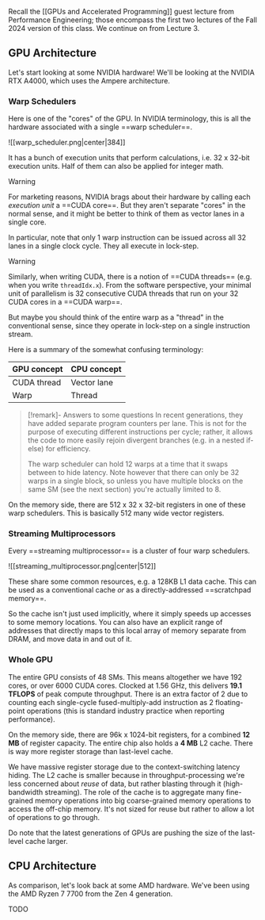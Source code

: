 Recall the [[GPUs and Accelerated Programming]] guest lecture from Performance Engineering; those encompass the first two lectures of the Fall 2024 version of this class. We continue on from Lecture 3.

## GPU Architecture

Let's start looking at some NVIDIA hardware! We'll be looking at the NVIDIA RTX A4000, which uses the Ampere architecture.

### Warp Schedulers

Here is one of the "cores" of the GPU. In NVIDIA terminology, this is all the hardware associated with a single ==warp scheduler==.

![[warp_scheduler.png|center|384]]

It has a bunch of execution units that perform calculations, i.e. 32 x 32-bit execution units. Half of them can also be applied for integer math.

> [!warning]
> For marketing reasons, NVIDIA brags about their hardware by calling each *execution unit* a ==CUDA core==. But they aren't separate "cores" in the normal sense, and it might be better to think of them as vector lanes in a single core.

In particular, note that only 1 warp instruction can be issued across all 32 lanes in a single clock cycle. They all execute in lock-step.

> [!warning]
> Similarly, when writing CUDA, there is a notion of ==CUDA threads== (e.g. when you write `threadIdx.x`). From the software perspective, your minimal unit of parallelism is 32 consecutive CUDA threads that run on your 32 CUDA cores in a ==CUDA warp==.
> 
> But maybe you should think of the entire warp as a "thread" in the conventional sense, since they operate in lock-step on a single instruction stream.

Here is a summary of the somewhat confusing terminology:

| **GPU concept** | **CPU concept** |
| --------------- | --------------- |
| CUDA thread     | Vector lane     |
| Warp            | Thread          |

> [!remark]- Answers to some questions
> In recent generations, they have added separate program counters per lane. This is not for the purpose of executing different instructions per cycle; rather, it allows the code to more easily rejoin divergent branches (e.g. in a nested if-else) for efficiency.
> 
> The warp scheduler can hold 12 warps at a time that it swaps between to hide latency. Note however that there can only be 32 warps in a single block, so unless you have multiple blocks on the same SM (see the next section) you're actually limited to 8. 

On the memory side, there are 512 x 32 x 32-bit registers in one of these warp schedulers. This is basically 512 many wide vector registers.

### Streaming Multiprocessors

Every ==streaming multiprocessor== is a cluster of four warp schedulers.

![[streaming_multiprocessor.png|center|512]]

These share some common resources, e.g. a 128KB L1 data cache. This can be used as a conventional cache *or* as a directly-addressed ==scratchpad memory==.

So the cache isn't just used implicitly, where it simply speeds up accesses to some memory locations. You can also have an explicit range of addresses that directly maps to this local array of memory separate from DRAM, and move data in and out of it.

### Whole GPU

The entire GPU consists of 48 SMs. This means altogether we have 192 cores, or over 6000 CUDA cores. Clocked at 1.56 GHz, this delivers **19.1 TFLOPS** of peak compute throughput. There is an extra factor of 2 due to counting each single-cycle fused-multiply-add instruction as 2 floating-point operations (this is standard industry practice when reporting performance).

On the memory side, there are 96k x 1024-bit registers, for a combined **12 MB** of register capacity. The entire chip also holds a **4 MB** L2 cache. There is way more register storage than last-level cache.

We have massive register storage due to the context-switching latency hiding. The L2 cache is smaller because in throughput-processing we're less concerned about *reuse* of data, but rather blasting through it (high-bandwidth streaming). The role of the cache is to aggregate many fine-grained memory operations into big coarse-grained memory operations to access the off-chip memory. It's not sized for reuse but rather to allow a lot of operations to go through.

Do note that the latest generations of GPUs are pushing the size of the last-level cache larger.

## CPU Architecture

As comparison, let's look back at some AMD hardware. We've been using the AMD Ryzen 7 7700 from the Zen 4 generation.

TODO